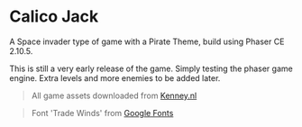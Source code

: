 # Calico Jack
A Space invader type of game with a Pirate Theme, build using Phaser CE 2.10.5.

This is still a very early release of the game. Simply testing the phaser game engine. Extra levels and more enemies to be added later.

> All game assets downloaded from [Kenney.nl](https://kenney.nl/)

> Font 'Trade Winds' from [Google Fonts](https://fonts.google.com/)
